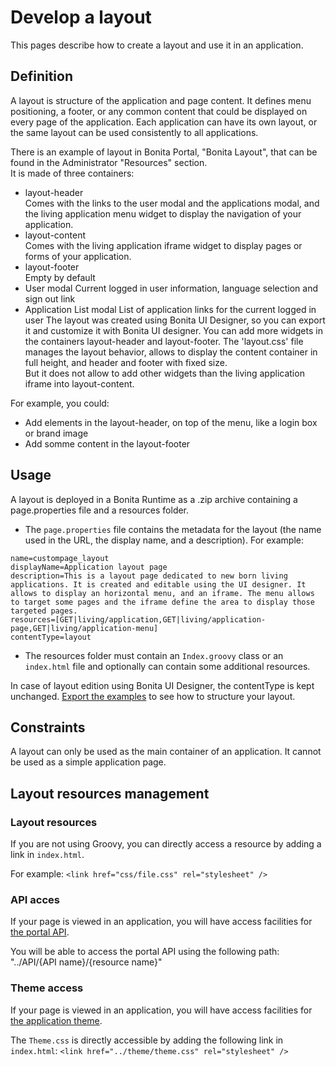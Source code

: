 # Develop a layout

This pages describe how to create a layout and use it in an application.  

## Definition

A layout is structure of the application and page content. It defines menu positioning, a footer, or any common content that could be displayed on every page of the application.
Each application can have its own layout, or the same layout can be used consistently to all applications.

There is an example of layout in Bonita Portal, "Bonita Layout", that can be found in the Administrator "Resources" section.  
It is made of three containers:
- layout-header  
            Comes with the links to the user modal and the applications modal, and the living application menu widget to display the navigation of your application.                
- layout-content  
            Comes with the living application iframe widget to display pages or forms of your application.  
- layout-footer  
            Empty by default
- User modal
            Current logged in user information, language selection and sign out link
- Application List modal
            List of application links for the current logged in user 
The layout was created using Bonita UI Designer, so you can export it and customize it with Bonita UI designer. 
You can add more widgets in the containers layout-header and layout-footer.
The 'layout.css' file manages the layout behavior, allows to display the content container in full height, 
and header and footer with fixed size.  
But it does not allow to add other widgets than the living application iframe into layout-content.

For example, you could:

* Add elements in the layout-header, on top of the menu, like a login box or brand image
* Add somme content in the layout-footer 


## Usage

A layout is deployed in a Bonita Runtime as a .zip archive containing a page.properties file and a resources folder.

* The `page.properties` file contains the metadata for the layout (the name used in the URL, the display name, and a description). For example: 
```
name=custompage_layout
displayName=Application layout page
description=This is a layout page dedicated to new born living applications. It is created and editable using the UI designer. It allows to display an horizontal menu, and an iframe. The menu allows to target some pages and the iframe define the area to display those targeted pages.
resources=[GET|living/application,GET|living/application-page,GET|living/application-menu]
contentType=layout
```
* The resources folder must contain an `Index.groovy` class or an `index.html` file and optionally can contain some additional resources.

In case of layout edition using Bonita UI Designer, the contentType is kept unchanged.
[Export the examples](resource-management.md) to see how to structure your layout.

## Constraints

A layout can only be used as the main container of an application. It cannot be used as a simple application page.

## Layout resources management

### Layout resources 

If you are not using Groovy, you can directly access a resource by adding a link in `index.html`.

For example: `<link href="css/file.css" rel="stylesheet" />`

### API acces

If your page is viewed in an application, you will have access facilities for [the portal API](rest-api-overview.md).

You will be able to access the portal API using the following path: "../API/{API name}/{resource name}"

### Theme access

If your page is viewed in an application, you will have access facilities for [the application theme](applications.md).

The `Theme.css` is directly accessible by adding the following link in `index.html`: `<link href="../theme/theme.css" rel="stylesheet" />`
